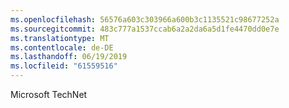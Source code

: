 ```yaml
---
ms.openlocfilehash: 56576a603c303966a600b3c1135521c98677252a
ms.sourcegitcommit: 483c777a1537ccab6a2a2da6a5d1fe4470dd0e7e
ms.translationtype: MT
ms.contentlocale: de-DE
ms.lasthandoff: 06/19/2019
ms.locfileid: "61559516"
---
```

Microsoft TechNet